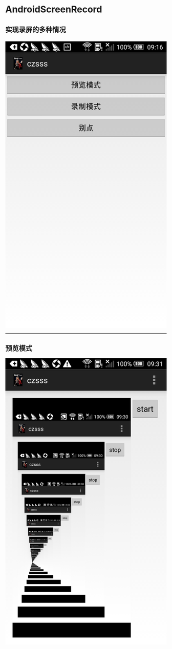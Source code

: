 # AndroidScreenRecord

## 实现录屏的多种情况



### 



![123](https://raw.githubusercontent.com/scsd3211/AndroidScreenRecord/master/ScreenShortCut/123.png)



------

## 预览模式

![1231](https://raw.githubusercontent.com/scsd3211/AndroidScreenRecord/master/ScreenShortCut/1231.png)